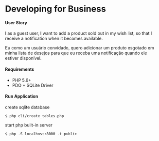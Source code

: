 Developing for Business
=======================

#### User Story

I as a guest user, I want to add a product sold out in my wish list, so that I receive a notification when it becomes available.

Eu como um usuário convidado, quero adicionar um produto esgotado em minha lista de desejos para que eu receba uma notificação quando ele estiver disponível.


#### Requirements

* PHP 5.6+
* PDO + SQLite Driver

#### Run Application

create sqlite database
```shell
$ php cli/create_tables.php
```

start php built-in server
```shell
$ php -S localhost:8000 -t public
```